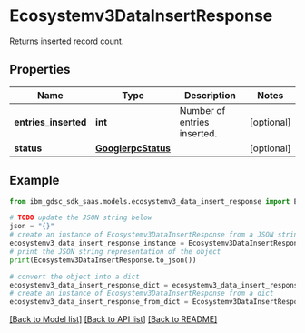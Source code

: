 # Ecosystemv3DataInsertResponse

Returns inserted record count.

## Properties

Name | Type | Description | Notes
------------ | ------------- | ------------- | -------------
**entries_inserted** | **int** | Number of entries inserted. | [optional] 
**status** | [**GooglerpcStatus**](GooglerpcStatus.md) |  | [optional] 

## Example

```python
from ibm_gdsc_sdk_saas.models.ecosystemv3_data_insert_response import Ecosystemv3DataInsertResponse

# TODO update the JSON string below
json = "{}"
# create an instance of Ecosystemv3DataInsertResponse from a JSON string
ecosystemv3_data_insert_response_instance = Ecosystemv3DataInsertResponse.from_json(json)
# print the JSON string representation of the object
print(Ecosystemv3DataInsertResponse.to_json())

# convert the object into a dict
ecosystemv3_data_insert_response_dict = ecosystemv3_data_insert_response_instance.to_dict()
# create an instance of Ecosystemv3DataInsertResponse from a dict
ecosystemv3_data_insert_response_from_dict = Ecosystemv3DataInsertResponse.from_dict(ecosystemv3_data_insert_response_dict)
```
[[Back to Model list]](../README.md#documentation-for-models) [[Back to API list]](../README.md#documentation-for-api-endpoints) [[Back to README]](../README.md)


